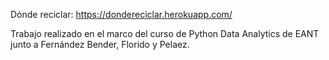Dónde reciclar: https://dondereciclar.herokuapp.com/

Trabajo realizado en el marco del curso de Python Data Analytics de EANT junto a Fernández Bender, Florido y Pelaez.

